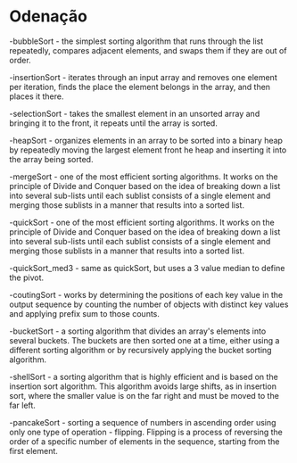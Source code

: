 # Odenação

-bubbleSort - the simplest sorting algorithm that runs through the list repeatedly, compares adjacent elements, and swaps them if they are out of order.

-insertionSort - iterates through an input array and removes one element per iteration, finds the place the element belongs in the array, and then places it there.

-selectionSort - takes the smallest element in an unsorted array and bringing it to the front, it repeats until the array is sorted.

-heapSort - organizes elements in an array to be sorted into a binary heap by repeatedly moving the largest element front he heap and inserting it into the array being sorted.

-mergeSort - one of the most efficient sorting algorithms. It works on the principle of Divide and Conquer based on the idea of breaking down a list into several sub-lists until 
each sublist consists of a single element and merging those sublists in a manner that results into a sorted list.

-quickSort - one of the most efficient sorting algorithms. It works on the principle of Divide and Conquer based on the idea of breaking down a list into several sub-lists until each sublist 
consists of a single element and merging those sublists in a manner that results into a sorted list.

-quickSort_med3 - same as quickSort, but uses a 3 value median to define the pivot.

-coutingSort - works by determining the positions of each key value in the output sequence by counting the number of objects with distinct key values and applying prefix sum to those counts.

-bucketSort - a sorting algorithm that divides an array's elements into several buckets. The buckets are then sorted one at a time, either using a different sorting algorithm or by recursively 
applying the bucket sorting algorithm.

-shellSort -  a sorting algorithm that is highly efficient and is based on the insertion sort algorithm. This algorithm avoids large shifts, as in insertion sort, where the smaller value is on 
the far right and must be moved to the far left.

-pancakeSort - sorting a sequence of numbers in ascending order using only one type of operation - flipping. Flipping is a process of reversing the order of a specific number of elements in the 
sequence, starting from the first element.
